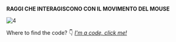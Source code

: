 **RAGGI CHE INTERAGISCONO CON IL MOVIMENTO DEL MOUSE**

![4](https://user-images.githubusercontent.com/28058955/114742196-c6e5f780-9d4b-11eb-8e44-a96e28ee4a7d.PNG)

Where to find the code? 👇
*[I'm a code, click me!](https://editor.p5js.org/MariangelaC/full/BL2YRI-jt)*
